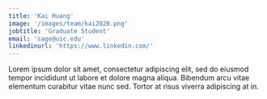 ```yaml
---
title: 'Kai Huang'
image: '/images/team/kai2020.png'
jobtitle: 'Graduate Student'
email: 'sage@uic.edu'
linkedinurl: 'https://www.linkedin.com/'
---
```


Lorem ipsum dolor sit amet, consectetur adipiscing elit, sed do eiusmod tempor incididunt ut labore et dolore magna aliqua. Bibendum arcu vitae elementum curabitur vitae nunc sed. Tortor at risus viverra adipiscing at in.
